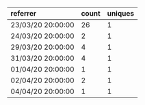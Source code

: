 | referrer          | count | uniques |
| :---------------- | :---- | :------ |
| 23/03/20 20:00:00 | 26    | 1       |
| 24/03/20 20:00:00 | 2     | 1       |
| 29/03/20 20:00:00 | 4     | 1       |
| 31/03/20 20:00:00 | 4     | 1       |
| 01/04/20 20:00:00 | 1     | 1       |
| 02/04/20 20:00:00 | 2     | 1       |
| 04/04/20 20:00:00 | 1     | 1       |